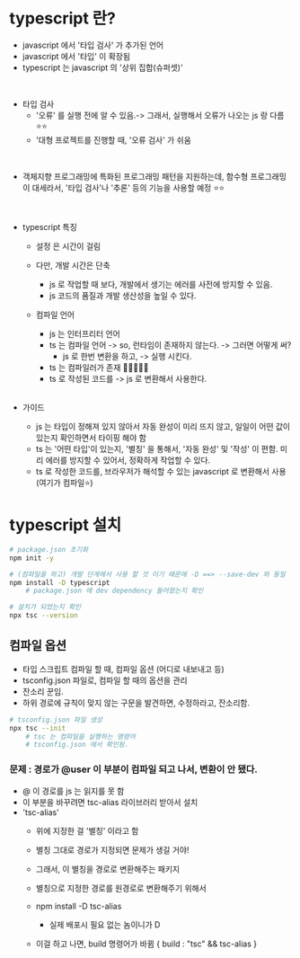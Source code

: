 


# typescript 란? 

- javascript 에서 '타입 검사' 가 추가된 언어
- javascript 에서 '타입' 이 확장됨 
- typescript 는 javascript 의 '상위 집합(슈퍼셋)' 

<br>


- 타입 검사
    - '오류' 를 실행 전에 알 수 있음.-> 그래서, 실행해서 오류가 나오는 js 랑 다름 ⭐⭐ 
    - '대형 프로젝트를 진행할 때, '오류 검사' 가 쉬움 


<br>

- 객체지향 프로그래밍에 특화된 프로그래밍 패턴을 지원하는데, 함수형 프로그래밍이 대세라서, '타입 검사'나 '추론' 등의 기능을 사용할 예정 ⭐⭐ 

<br>

- typescript 특징 
    - 설정 은 시간이 걸림 
    - 다만, 개발 시간은 단축 
        - js 로 작업할 때 보다, 개발에서 생기는 에러를 사전에 방지할 수 있음. 
        - js 코드의 품질과 개발 생산성을 높일 수 있다. 

    - 컴파일 언어 
        - js 는 인터프리터 언어 
        - ts 는 컴파일 언어 -> so, 런타임이 존재하지 않는다. -> 그러면 어떻게 써? 
            - js 로 한번 변환을 하고, -> 실행 시킨다. 
        - ts 는 컴파일러가 존재 📛📛📛📛📛
        - ts 로 작성된 코드를 -> js 로 변환해서 사용한다. 

    <br>

- 가이드 
    - js 는 타입이 정해져 있지 않아서 자동 완성이 미리 뜨지 않고, 일일이 어떤 값이 있는지 확인하면서 타이핑 해야 함 
    - ts 는 '어떤 타입'이 있는지, '별칭' 을 통해서, '자동 완성' 및 '작성' 이 편함. 미리 에러를 방지할 수 있어서, 정확하게 작업할 수 있다. 
    - ts 로 작성한 코드를, 브라우저가 해석할 수 있는 javascript 로 변환해서 사용(여기가 컴파일⭐)


# typescript 설치

``` sh
# package.json 초기화 
npm init -y

# (컴파일을 하고) 개발 단계에서 사용 할 것 이기 때문에 -D ==> --save-dev 와 동일
npm install -D typescript
    # package.json 에 dev dependency 들어왔는지 확인 
```

``` sh
# 설치가 되었는지 확인 
npx tsc --version
```


## 컴파일 옵션 
- 타입 스크립트 컴파일 할 때, 컴파일 옵션 (어디로 내보내고 등)
- tsconfig.json 파일로, 컴파일 할 때의 옵션을 관리
- 잔소리 꾼임. 
- 하위 경로에 규칙이 맞지 않는 구문을 발견하면, 수정하라고, 잔소리함. 

```sh
# tsconfig.json 파일 생성 
npx tsc --init
    # tsc 는 컴파일을 실행하는 명령어
    # tsconfig.json 에서 확인됨. 

```




### 문제 : 경로가 @user 이 부분이 컴파일 되고 나서, 변환이 안 됐다. 
- @ 이 경로를 js 는 읽지를 못 함 
- 이 부분을 바꾸려면 tsc-alias 라이브러리 받아서 설치 
- 'tsc-alias' 
    - 위에 지정한 걸 '별칭' 이라고 함 
    - 별칭 그대로 경로가 지정되면 문제가 생길 거야! 
    - 그래서, 이 별칭을 경로로 변환해주는 패키지
    - 별칭으로 지정한 경로를 원경로로 변환해주기 위해서 
    - npm install -D tsc-alias
        - 실제 배포시 필요 없는 놈이니가 D

    - 이걸 하고 나면, build 명령어가 바뀜 
        {
            build : "tsc" && tsc-alias
        }